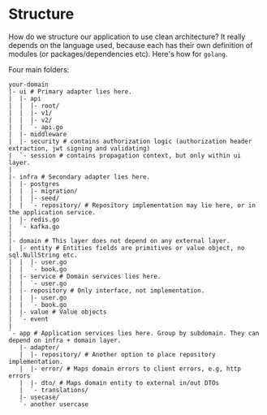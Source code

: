 # Structure

How do we structure our application to use clean architecture? It really depends on the language used, because each has their own definition of modules (or packages/dependencies etc). Here's how for `golang`.

Four main folders:
```
your-domain
|- ui # Primary adapter lies here. 
|  |- api
|  |  |- root/
|  |  |- v1/
|  |  |- v2/
|  |  `- api.go
|  |- middleware
|  |- security # contains authorization logic (authorization header extraction, jwt signing and validating)
|  `- session # contains propagation context, but only within ui layer.
|
|- infra # Secondary adapter lies here.
|  |- postgres
|  |  |- migration/
|  |  |- seed/
|  |  `- repository/ # Repository implementation may lie here, or in the application service.
|  |- redis.go
|  `- kafka.go
|
|- domain # This layer does not depend on any external layer.
|  |- entity # Entities fields are primitives or value object, no sql.NullString etc.
|  |  |- user.go
|  |  `- book.go
|  |- service # Domain services lies here.
|  |  `- user.go 
|  |- repository # Only interface, not implementation.
|  |  |- user.go
|  |  `- book.go
|  |- value # Value objects
|  `- event
|
`- app # Application services lies here. Group by subdomain. They can depend on infra + domain layer.
   |- adapter/
   |  |- repository/ # Another option to place repository implementation.
   |  |- error/ # Maps domain errors to client errors, e.g, http errors
   |  |- dto/ # Maps domain entity to external in/out DTOs
   |  `- translations/ 
   |- usecase/
   `- another usercase
```
